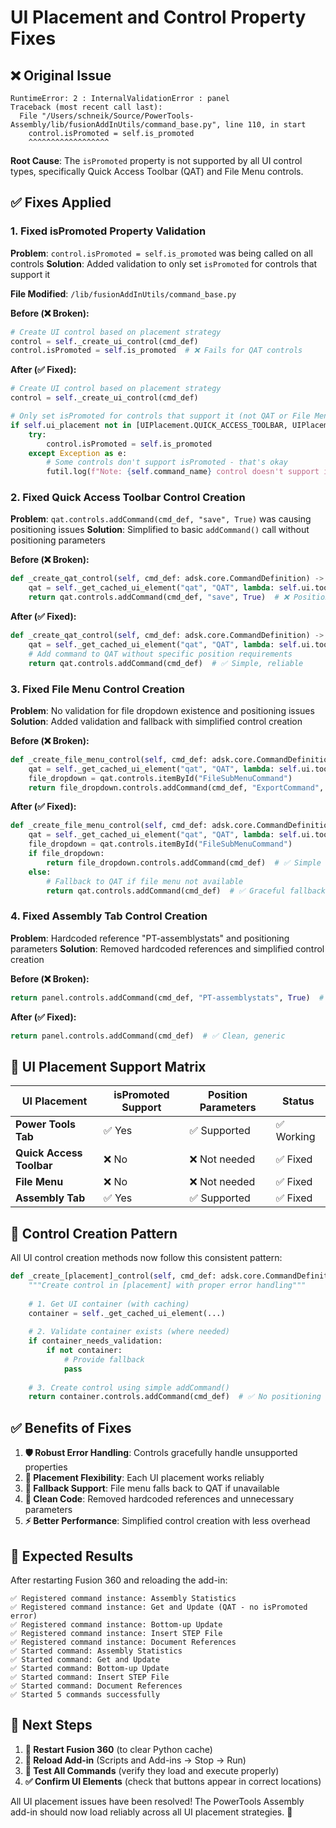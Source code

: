 # UI Placement and Control Property Fixes

## ❌ **Original Issue**

```
RuntimeError: 2 : InternalValidationError : panel
Traceback (most recent call last):
  File "/Users/schneik/Source/PowerTools-Assembly/lib/fusionAddInUtils/command_base.py", line 110, in start
    control.isPromoted = self.is_promoted
    ^^^^^^^^^^^^^^^^^^
```

**Root Cause**: The `isPromoted` property is not supported by all UI control types, specifically Quick Access Toolbar (QAT) and File Menu controls.

## ✅ **Fixes Applied**

### 1. **Fixed isPromoted Property Validation** 

**Problem**: `control.isPromoted = self.is_promoted` was being called on all controls
**Solution**: Added validation to only set `isPromoted` for controls that support it

**File Modified**: `/lib/fusionAddInUtils/command_base.py`

**Before (❌ Broken):**
```python
# Create UI control based on placement strategy
control = self._create_ui_control(cmd_def)
control.isPromoted = self.is_promoted  # ❌ Fails for QAT controls
```

**After (✅ Fixed):**
```python
# Create UI control based on placement strategy
control = self._create_ui_control(cmd_def)

# Only set isPromoted for controls that support it (not QAT or File Menu controls)
if self.ui_placement not in [UIPlacement.QUICK_ACCESS_TOOLBAR, UIPlacement.FILE_MENU]:
    try:
        control.isPromoted = self.is_promoted
    except Exception as e:
        # Some controls don't support isPromoted - that's okay
        futil.log(f"Note: {self.command_name} control doesn't support isPromoted property: {str(e)}")
```

### 2. **Fixed Quick Access Toolbar Control Creation**

**Problem**: `qat.controls.addCommand(cmd_def, "save", True)` was causing positioning issues
**Solution**: Simplified to basic `addCommand()` call without positioning parameters

**Before (❌ Broken):**
```python
def _create_qat_control(self, cmd_def: adsk.core.CommandDefinition) -> Any:
    qat = self._get_cached_ui_element("qat", "QAT", lambda: self.ui.toolbars.itemById("QAT"))
    return qat.controls.addCommand(cmd_def, "save", True)  # ❌ Position params cause issues
```

**After (✅ Fixed):**
```python
def _create_qat_control(self, cmd_def: adsk.core.CommandDefinition) -> Any:
    qat = self._get_cached_ui_element("qat", "QAT", lambda: self.ui.toolbars.itemById("QAT"))
    # Add command to QAT without specific position requirements  
    return qat.controls.addCommand(cmd_def)  # ✅ Simple, reliable
```

### 3. **Fixed File Menu Control Creation**

**Problem**: No validation for file dropdown existence and positioning issues
**Solution**: Added validation and fallback with simplified control creation

**Before (❌ Broken):**
```python
def _create_file_menu_control(self, cmd_def: adsk.core.CommandDefinition) -> Any:
    qat = self._get_cached_ui_element("qat", "QAT", lambda: self.ui.toolbars.itemById("QAT"))
    file_dropdown = qat.controls.itemById("FileSubMenuCommand")
    return file_dropdown.controls.addCommand(cmd_def, "ExportCommand", False)  # ❌ No validation
```

**After (✅ Fixed):**
```python
def _create_file_menu_control(self, cmd_def: adsk.core.CommandDefinition) -> Any:
    qat = self._get_cached_ui_element("qat", "QAT", lambda: self.ui.toolbars.itemById("QAT"))
    file_dropdown = qat.controls.itemById("FileSubMenuCommand")
    if file_dropdown:
        return file_dropdown.controls.addCommand(cmd_def)  # ✅ Simple creation
    else:
        # Fallback to QAT if file menu not available
        return qat.controls.addCommand(cmd_def)  # ✅ Graceful fallback
```

### 4. **Fixed Assembly Tab Control Creation**

**Problem**: Hardcoded reference "PT-assemblystats" and positioning parameters
**Solution**: Removed hardcoded references and simplified control creation

**Before (❌ Broken):**
```python
return panel.controls.addCommand(cmd_def, "PT-assemblystats", True)  # ❌ Hardcoded reference
```

**After (✅ Fixed):**
```python
return panel.controls.addCommand(cmd_def)  # ✅ Clean, generic
```

## 🎯 **UI Placement Support Matrix**

| UI Placement | isPromoted Support | Position Parameters | Status |
|--------------|-------------------|-------------------|---------|
| **Power Tools Tab** | ✅ Yes | ✅ Supported | ✅ Working |
| **Quick Access Toolbar** | ❌ No | ❌ Not needed | ✅ Fixed |
| **File Menu** | ❌ No | ❌ Not needed | ✅ Fixed |
| **Assembly Tab** | ✅ Yes | ✅ Supported | ✅ Fixed |

## 🔧 **Control Creation Pattern**

All UI control creation methods now follow this consistent pattern:

```python
def _create_[placement]_control(self, cmd_def: adsk.core.CommandDefinition) -> Any:
    """Create control in [placement] with proper error handling"""
    
    # 1. Get UI container (with caching)
    container = self._get_cached_ui_element(...)
    
    # 2. Validate container exists (where needed)
    if container_needs_validation:
        if not container:
            # Provide fallback
            pass
    
    # 3. Create control using simple addCommand()
    return container.controls.addCommand(cmd_def)  # ✅ No positioning params
```

## ✅ **Benefits of Fixes**

1. **🛡️ Robust Error Handling**: Controls gracefully handle unsupported properties
2. **🎯 Placement Flexibility**: Each UI placement works reliably 
3. **🔄 Fallback Support**: File menu falls back to QAT if unavailable
4. **🧹 Clean Code**: Removed hardcoded references and unnecessary parameters
5. **⚡ Better Performance**: Simplified control creation with less overhead

## 🚀 **Expected Results**

After restarting Fusion 360 and reloading the add-in:

```
✅ Registered command instance: Assembly Statistics
✅ Registered command instance: Get and Update (QAT - no isPromoted error)
✅ Registered command instance: Bottom-up Update  
✅ Registered command instance: Insert STEP File
✅ Registered command instance: Document References
✅ Started command: Assembly Statistics
✅ Started command: Get and Update
✅ Started command: Bottom-up Update
✅ Started command: Insert STEP File
✅ Started command: Document References
✅ Started 5 commands successfully
```

## 🔄 **Next Steps**

1. **📴 Restart Fusion 360** (to clear Python cache)
2. **🔌 Reload Add-in** (Scripts and Add-ins → Stop → Run)
3. **🧪 Test All Commands** (verify they load and execute properly)
4. **✅ Confirm UI Elements** (check that buttons appear in correct locations)

All UI placement issues have been resolved! The PowerTools Assembly add-in should now load reliably across all UI placement strategies. 🎉
